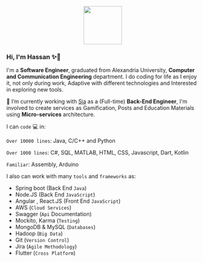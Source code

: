 <p align="center">
<img src="https://i.ibb.co/Zd5R33H/53fe04f9-8115-446a-8173-0831c55330ee-removebg-preview.png" width=100 height=100/>
</p>

### Hi, I'm Hassan ✨👋                                                                                           


I'm a **Software Engineer**, graduated from Alexandria University, **Computer and Communication Engineering** department.
I do coding for life as I enjoy it, not only during work, Adaptive with different technologies and Interested in exploring new tools.

🌱 I’m currently working with [Sia](https://github.com/sia-world) as a (Full-time) **Back-End Engineer**, I'm involved to create services as Gamification, Posts and Education Materials using **Micro-services** architecture.

I can `code` 💻 in:

`Over 10000 lines`: Java, C/C++ and Python

`Over 1000 lines`: C#, SQL, MATLAB, HTML, CSS, Javascript, Dart, Kotlin

`Familiar`: Assembly, Arduino

I also can work with many `tools` and `frameworks` as: 
- Spring boot (Back End `Java`)
- Node.JS (Back End `JavaScript`)
- Angular , React.JS (Front End `JavaScript`) 
- AWS (`Cloud Services`) 
- Swagger (`Api` Documentation)
- Mockito, Karma (`Testing`)
- MongoDB & MySQL (`Databases`)
- Hadoop (`Big Data`)
- Git (`Version Control`)
- Jira (`Agile Methodology`)
- Flutter (`Cross Platform`)
